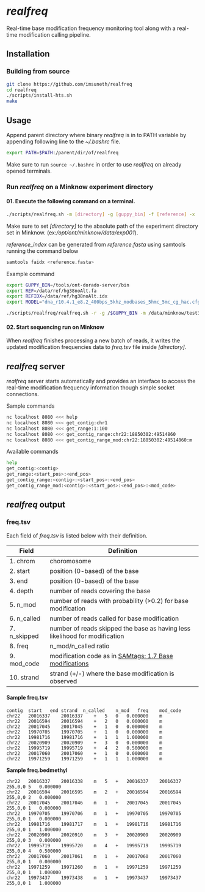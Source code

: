 # <em>realfreq</em>
Real-time base modification frequency monitoring tool along with a real-time modification calling pipeline.

## Installation
### Building from source
```bash
git clone https://github.com/imsuneth/realfreq
cd realfreq
./scripts/install-hts.sh
make
```

## Usage
Append parent directory where binary <em>realfreq</em> is in to PATH variable by appending following line to the <em>~/.bashrc</em> file.
```bash
export PATH=$PATH:/parent/dir/of/realfreq
```
Make sure to run ```source ~/.bashrc``` in order to use <em>realfreq</em> on already opened terminals.

### Run <em>realfreq</em> on a Minknow experiment directory
#### 01. Execute the following command on a terminal.
```bash
./scripts/realfreq.sh -m [directory] -g [guppy_bin] -f [reference] -x [reference_index] -e [model] [options ...]
```
Make sure to set <em>[directory]</em> to the absolute path of the experiment directory set in Minknow. (ex:<em>/opt/ont/minknow/data/exp001</em>).

<em>reference_index</em> can be generated from <em>reference.fasta</em> using samtools running the command below
```bash
samtools faidx <reference.fasta>
```

Example command
```bash
export GUPPY_BIN=/tools/ont-dorado-server/bin
export REF=/data/ref/hg38noAlt.fa
export REFIDX=/data/ref/hg38noAlt.idx
export MODEL="dna_r10.4.1_e8.2_400bps_5khz_modbases_5hmc_5mc_cg_hac.cfg"

./scripts/realfreq/realfreq.sh -r -g /$GUPPY_BIN -m /data/minknow/test3 -f $REF -x $REFIDX -e $MODEL
```

#### 02. Start sequencing run on Minknow
When <em>realfreq</em> finishes processing a new batch of reads, it writes the updated modification frequencies data to <em>freq.tsv</em> file inside <em>[directory]</em>.

## <em>realfreq</em> server

<em>realfreq</em> server starts automatically and provides an interface to access the real-time modification frequency information though simple socket connections.

Sample commands
```bash
nc localhost 8080 <<< help
nc localhost 8080 <<< get_contig:chr1
nc localhost 8080 <<< get_range:1:100
nc localhost 8080 <<< get_contig_range:chr22:18850302:49514860
nc localhost 8080 <<< get_contig_range_mod:chr22:18850302:49514860:m
```

Available commands
```bash
help
get_contig:<contig>
get_range:<start_pos>:<end_pos>
get_contig_range:<contig>:<start_pos>:<end_pos>
get_contig_range_mod:<contig>:<start_pos>:<end_pos>:<mod_code>
```

## <em>realfreq</em> output
### freq.tsv
Each field of <em>freq.tsv</em> is listed below with their definition.

| Field    | Definition    |
|----------|-------------|
| 1. chrom | choromosome |
| 2. start | position (0-based) of the base |
| 3. end   | position (0-based) of the base |
| 4. depth | number of reads covering the base |
| 5. n_mod | number of reads with probability (>0.2) for base modification |
| 6. n_called | number of reads called for base modification |
| 7. n_skipped | number of reads skipped the base as having less likelihood for modification |
| 8. freq | n_mod/n_called ratio |
| 9. mod_code | modification code as in [SAMtags: 1.7 Base modifications](https://github.com/samtools/hts-specs/blob/master/SAMtags.pdf) |
| 10. strand | strand (+/-) where the base modification is observed |

#### Sample freq.tsv
```
contig	start	end	strand	n_called	n_mod	freq	mod_code
chr22	20016337	20016337	+	5	0	0.000000	m
chr22	20016594	20016594	+	2	0	0.000000	m
chr22	20017045	20017045	+	1	0	0.000000	m
chr22	19970705	19970705	+	1	0	0.000000	m
chr22	19981716	19981716	+	1	1	1.000000	m
chr22	20020909	20020909	+	3	0	0.000000	m
chr22	19995719	19995719	+	4	2	0.500000	m
chr22	20017060	20017060	+	1	0	0.000000	m
chr22	19971259	19971259	+	1	1	1.000000	m
```


**Sample freq.bedmethyl**
```
chr22	20016337	20016338	m	5	+	20016337	20016337	255,0,0	5	0.000000
chr22	20016594	20016595	m	2	+	20016594	20016594	255,0,0	2	0.000000
chr22	20017045	20017046	m	1	+	20017045	20017045	255,0,0	1	0.000000
chr22	19970705	19970706	m	1	+	19970705	19970705	255,0,0	1	0.000000
chr22	19981716	19981717	m	1	+	19981716	19981716	255,0,0	1	1.000000
chr22	20020909	20020910	m	3	+	20020909	20020909	255,0,0	3	0.000000
chr22	19995719	19995720	m	4	+	19995719	19995719	255,0,0	4	0.500000
chr22	20017060	20017061	m	1	+	20017060	20017060	255,0,0	1	0.000000
chr22	19971259	19971260	m	1	+	19971259	19971259	255,0,0	1	1.000000
chr22	19973437	19973438	m	1	+	19973437	19973437	255,0,0	1	1.000000
```